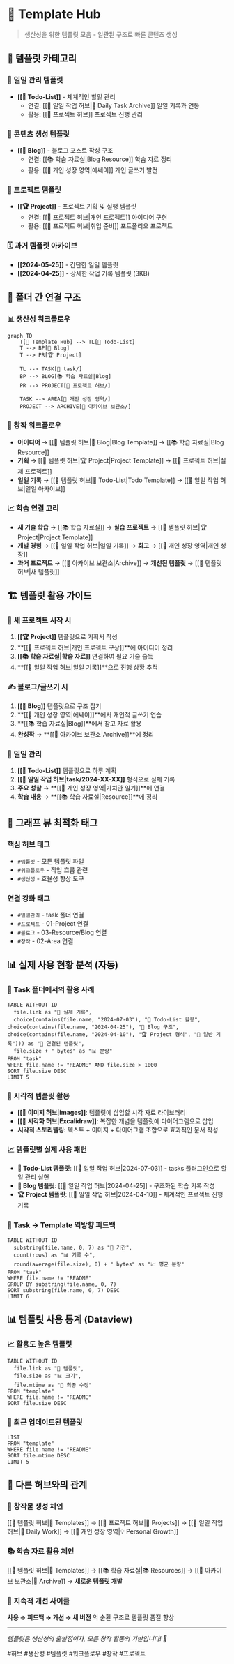 # 📝 Template Hub

> 생산성을 위한 템플릿 모음 - 일관된 구조로 빠른 콘텐츠 생성

## 🎯 템플릿 카테고리

### 📅 일일 관리 템플릿

- **[[📖 Todo-List]]** - 체계적인 할일 관리
  - 연결: [[📅 일일 작업 허브|📅 Daily Task Archive]] 일일 기록과 연동
  - 활용: [[🚀 프로젝트 허브]] 프로젝트 진행 관리

### 📝 콘텐츠 생성 템플릿

- **[[🔮 Blog]]** - 블로그 포스트 작성 구조
  - 연결: [[📚 학습 자료실|Blog Resource]] 학습 자료 정리
  - 활용: [[🌱 개인 성장 영역|에쎄이]] 개인 글쓰기 발전

### 🚀 프로젝트 템플릿

- **[[🏆 Project]]** - 프로젝트 기획 및 실행 템플릿
  - 연결: [[🚀 프로젝트 허브|개인 프로젝트]] 아이디어 구현
  - 활용: [[🚀 프로젝트 허브|취업 준비]] 포트폴리오 프로젝트

### 🗓️ 과거 템플릿 아카이브

- **[[2024-05-25]]** - 간단한 일일 템플릿
- **[[2024-04-25]]** - 상세한 작업 기록 템플릿 (3KB)

## 🔗 폴더 간 연결 구조

### 📊 생산성 워크플로우

```mermaid
graph TD
    T[📝 Template Hub] --> TL[📖 Todo-List]
    T --> BP[🔮 Blog]
    T --> PR[🏆 Project]

    TL --> TASK[📅 task/]
    BP --> BLOG[📚 학습 자료실|Blog]
    PR --> PROJECT[🚀 프로젝트 허브/]

    TASK --> AREA[🌱 개인 성장 영역/]
    PROJECT --> ARCHIVE[📁 아카이브 보관소/]
```

### 🎨 창작 워크플로우

- **아이디어** → [[📝 템플릿 허브|🔮 Blog|Blog Template]] → [[📚 학습 자료실|Blog Resource]]
- **기획** → [[📝 템플릿 허브|🏆 Project|Project Template]] → [[🚀 프로젝트 허브|실제 프로젝트]]
- **일일 기록** → [[📝 템플릿 허브|📖 Todo-List|Todo Template]] → [[📅 일일 작업 허브|일일 아카이브]]

### 📈 학습 연결 고리

- **새 기술 학습** → [[📚 학습 자료실]] → **실습 프로젝트** → [[📝 템플릿 허브|🏆 Project|Project Template]]
- **개발 경험** → [[📅 일일 작업 허브|일일 기록]] → **회고** → [[🌱 개인 성장 영역|개인 성장]]
- **과거 프로젝트** → [[📁 아카이브 보관소|Archive]] → **개선된 템플릿** → [[📝 템플릿 허브|새 템플릿]]

## 🏗️ 템플릿 활용 가이드

### 🚀 새 프로젝트 시작 시

1. **[[🏆 Project]]** 템플릿으로 기획서 작성
2. **[[🚀 프로젝트 허브|개인 프로젝트 구상]]**에 아이디어 정리
3. **[[📚 학습 자료실|학습 자료]]** 연결하여 필요 기술 습득
4. **[[📅 일일 작업 허브|일일 기록]]**으로 진행 상황 추적

### ✍️ 블로그/글쓰기 시

1. **[[🔮 Blog]]** 템플릿으로 구조 잡기
2. **[[🌱 개인 성장 영역|에쎄이]]**에서 개인적 글쓰기 연습
3. **[[📚 학습 자료실|Blog]]**에서 참고 자료 활용
4. **완성작** → **[[📁 아카이브 보관소|Archive]]**에 정리

### 📅 일일 관리

1. **[[📖 Todo-List]]** 템플릿으로 하루 계획
2. **[[📅 일일 작업 허브|task/2024-XX-XX]]** 형식으로 실제 기록
3. **주요 성찰** → **[[🌱 개인 성장 영역|가치관 일기]]**에 연결
4. **학습 내용** → **[[📚 학습 자료실|Resource]]**에 정리

## 🎯 그래프 뷰 최적화 태그

### 핵심 허브 태그

- `#템플릿` - 모든 템플릿 파일
- `#워크플로우` - 작업 흐름 관련
- `#생산성` - 효율성 향상 도구

### 연결 강화 태그

- `#일일관리` - task 폴더 연결
- `#프로젝트` - 01-Project 연결
- `#블로그` - 03-Resource/Blog 연결
- `#창작` - 02-Area 연결

## 📊 실제 사용 현황 분석 (자동)

### 🔗 Task 폴더에서의 활용 사례

```dataview
TABLE WITHOUT ID
  file.link as "📝 실제 기록",
  choice(contains(file.name, "2024-07-03"), "📖 Todo-List 활용", choice(contains(file.name, "2024-04-25"), "🔮 Blog 구조", choice(contains(file.name, "2024-04-10"), "🏆 Project 형식", "📝 일반 기록"))) as "🔗 연결된 템플릿",
  file.size + " bytes" as "📊 분량"
FROM "task"
WHERE file.name != "README" AND file.size > 1000
SORT file.size DESC
LIMIT 5
```

### 🎨 시각적 템플릿 활용

- **[[📸 이미지 허브|images]]**: 템플릿에 삽입할 시각 자료 라이브러리
- **[[🎨 시각화 허브|Excalidraw]]**: 복잡한 개념을 템플릿에 다이어그램으로 삽입
- **시각적 스토리텔링**: 텍스트 + 이미지 + 다이어그램 조합으로 효과적인 문서 작성

### 📈 템플릿별 실제 사용 패턴

- **📖 Todo-List 템플릿**: [[📅 일일 작업 허브|2024-07-03]] - tasks 플러그인으로 할일 관리 실현
- **🔮 Blog 템플릿**: [[📅 일일 작업 허브|2024-04-25]] - 구조화된 학습 기록 작성
- **🏆 Project 템플릿**: [[📅 일일 작업 허브|2024-04-10]] - 체계적인 프로젝트 진행 기록

### 🎯 Task → Template 역방향 피드백

```dataview
TABLE WITHOUT ID
  substring(file.name, 0, 7) as "📅 기간",
  count(rows) as "📊 기록 수",
  round(average(file.size), 0) + " bytes" as "📈 평균 분량"
FROM "task"
WHERE file.name != "README"
GROUP BY substring(file.name, 0, 7)
SORT substring(file.name, 0, 7) DESC
LIMIT 6
```

## 📊 템플릿 사용 통계 (Dataview)

### 📈 활용도 높은 템플릿

```dataview
TABLE WITHOUT ID
  file.link as "📝 템플릿",
  file.size as "📊 크기",
  file.mtime as "📅 최종 수정"
FROM "template"
WHERE file.name != "README"
SORT file.size DESC
```

### 🔄 최근 업데이트된 템플릿

```dataview
LIST
FROM "template"
WHERE file.name != "README"
SORT file.mtime DESC
LIMIT 5
```

## 🌟 다른 허브와의 관계

### 🎨 창작물 생성 체인

[[📝 템플릿 허브|📝 Templates]] → [[🚀 프로젝트 허브|🚀 Projects]] → [[📅 일일 작업 허브|📅 Daily Work]] → [[🌱 개인 성장 영역|💡 Personal Growth]]

### 📚 학습 자료 활용 체인

[[📝 템플릿 허브|📝 Templates]] → [[📚 학습 자료실|📚 Resources]] → [[📁 아카이브 보관소|📁 Archive]] → **새로운 템플릿 개발**

### 🔄 지속적 개선 사이클

**사용 → 피드백 → 개선 → 새 버전** 의 순환 구조로 템플릿 품질 향상

---

_템플릿은 생산성의 출발점이자, 모든 창작 활동의 기반입니다! 🎯_

#허브 #생산성 #템플릿 #워크플로우 #창작 #프로젝트
